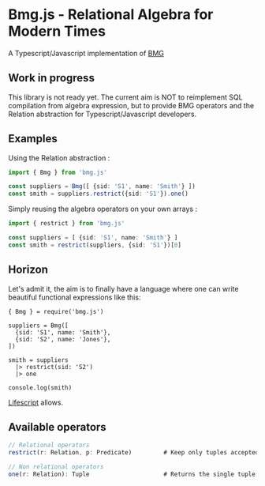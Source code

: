 # Bmg.js - Relational Algebra for Modern Times

A Typescript/Javascript implementation of [BMG](https://www.relational-algebra.dev/)

## Work in progress

This library is not ready yet. The current aim is NOT to reimplement SQL compilation
from algebra expression, but to provide BMG operators and the Relation abstraction
for Typescript/Javascript developers.

## Examples

Using the Relation abstraction :

```typescript
import { Bmg } from 'bmg.js'

const suppliers = Bmg([ {sid: 'S1', name: 'Smith'} ])
const smith = suppliers.restrict({sid: 'S1'}).one()
```

Simply reusing the algebra operators on your own arrays :

```typescript
import { restrict } from 'bmg.js'

const suppliers = [ {sid: 'S1', name: 'Smith'} ]
const smith = restrict(suppliers, {sid: 'S1'})[0]
```

## Horizon

Let's admit it, the aim is to finally have a language where one can write beautiful
functional expressions like this:

```livescript
{ Bmg } = require('bmg.js')

suppliers = Bmg([
  {sid: 'S1', name: 'Smith'},
  {sid: 'S2', name: 'Jones'},
])

smith = suppliers
  |> restrict(sid: 'S2')
  |> one

console.log(smith)
```

[Lifescript](https://livescript.net) allows.

## Available operators

```typescript
// Relational operators
restrict(r: Relation, p: Predicate)         # Keep only tuples accepted by a predicate

// Non relational operators
one(r: Relation): Tuple                     # Returns the single tuple of r, or raises an error (empty or more than one)
```
